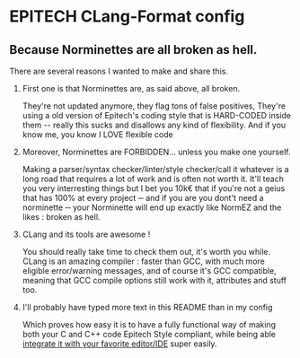 # EPITECH CLang-Format config
## Because Norminettes are all broken as hell.

There are several reasons I wanted to make and share this.

1. First one is that Norminettes are, as said above, all broken.

    They're not updated anymore, they flag tons of false positives,
    They're using a old version of Epitech's coding style that is
    HARD-CODED inside them -- really this sucks and disallows any kind
    of flexibility. And if you know me, you know I LOVE flexible code


2. Moreover, Norminettes are FORBIDDEN... unless you make one yourself.

    Making a parser/syntax checker/linter/style checker/call it whatever
    is a long road that requires a lot of work and is often not worth it.
    It'll teach you very interresting things but I bet you 10k€ that if you're
    not a geius that has 100% at every project ─ and if you are you dont't
    need a norminette ─ your Norminette will end up exactly like NormEZ
    and the likes : broken as hell.


3. CLang and its tools are awesome !

    You should really take time to check them out, it's worth you while.
    CLang is an amazing compiler : faster than GCC, with much more eligible
    error/warning messages, and of course it's GCC compatible, meaning
    that GCC compile options still work with it, attributes and stuff too.


4. I'll probably have typed more text in this README than in my config

    Which proves how easy it is to have a fully functional way of
    making both your C and C++ code Epitech Style compliant, while being able
    [integrate it with your favorite editor/IDE](https://clang.llvm.org/docs/ClangFormat.html)
    super easily.

